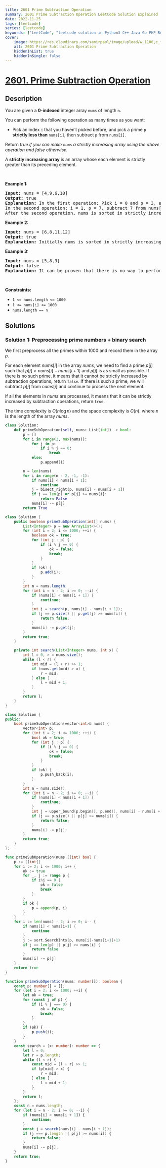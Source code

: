 ```yaml
---
title: 2601 Prime Subtraction Operation
summary: 2601 Prime Subtraction Operation LeetCode Solution Explained
date: 2022-11-25
tags: [leetcode]
series: [leetcode]
keywords: ["LeetCode", "leetcode solution in Python3 C++ Java Go PHP Ruby Swift TypeScript Rust C# JavaScript C", "2601 Prime Subtraction Operation LeetCode Solution Explained in all languages"]
cover:
    image: https://res.cloudinary.com/samirpaul/image/upload/w_1100,c_fit,co_rgb:FFFFFF,l_text:Arial_75_bold:2601 Prime Subtraction Operation - Solution Explained/problem-solving.webp
    alt: 2601 Prime Subtraction Operation
    hiddenInList: true
    hiddenInSingle: false
---
```



# [2601. Prime Subtraction Operation](https://leetcode.com/problems/prime-subtraction-operation)


## Description

<p>You are given a <strong>0-indexed</strong> integer array <code>nums</code> of length <code>n</code>.</p>

<p>You can perform the following operation as many times as you want:</p>

<ul>
	<li>Pick an index <code>i</code> that you haven&rsquo;t picked before, and pick a prime <code>p</code> <strong>strictly less than</strong> <code>nums[i]</code>, then subtract <code>p</code> from <code>nums[i]</code>.</li>
</ul>

<p>Return <em>true if you can make <code>nums</code> a strictly increasing array using the above operation and false otherwise.</em></p>

<p>A <strong>strictly increasing array</strong> is an array whose each element is strictly greater than its preceding element.</p>

<p>&nbsp;</p>
<p><strong class="example">Example 1:</strong></p>

<pre>
<strong>Input:</strong> nums = [4,9,6,10]
<strong>Output:</strong> true
<strong>Explanation:</strong> In the first operation: Pick i = 0 and p = 3, and then subtract 3 from nums[0], so that nums becomes [1,9,6,10].
In the second operation: i = 1, p = 7, subtract 7 from nums[1], so nums becomes equal to [1,2,6,10].
After the second operation, nums is sorted in strictly increasing order, so the answer is true.</pre>

<p><strong class="example">Example 2:</strong></p>

<pre>
<strong>Input:</strong> nums = [6,8,11,12]
<strong>Output:</strong> true
<strong>Explanation: </strong>Initially nums is sorted in strictly increasing order, so we don&#39;t need to make any operations.</pre>

<p><strong class="example">Example 3:</strong></p>

<pre>
<strong>Input:</strong> nums = [5,8,3]
<strong>Output:</strong> false
<strong>Explanation:</strong> It can be proven that there is no way to perform operations to make nums sorted in strictly increasing order, so the answer is false.</pre>

<p>&nbsp;</p>
<p><strong>Constraints:</strong></p>

<ul>
	<li><code>1 &lt;= nums.length &lt;= 1000</code></li>
	<li><code>1 &lt;= nums[i] &lt;= 1000</code></li>
	<li><code><font face="monospace">nums.length == n</font></code></li>
</ul>

## Solutions

### Solution 1: Preprocessing prime numbers + binary search

We first preprocess all the primes within $1000$ and record them in the array $p$.

For each element $nums[i]$ in the array $nums$, we need to find a prime $p[j]$ such that $p[j] \gt nums[i] - nums[i + 1]$ and $p[j]$ is as small as possible. If there is no such prime, it means that it cannot be strictly increased by subtraction operations, return `false`. If there is such a prime, we will subtract $p[j]$ from $nums[i]$ and continue to process the next element.

If all the elements in $nums$ are processed, it means that it can be strictly increased by subtraction operations, return `true`.

The time complexity is $O(n \log n)$ and the space complexity is $O(n)$. where $n$ is the length of the array $nums$.

<!-- tabs:start -->

```python
class Solution:
    def primeSubOperation(self, nums: List[int]) -> bool:
        p = []
        for i in range(2, max(nums)):
            for j in p:
                if i % j == 0:
                    break
            else:
                p.append(i)

        n = len(nums)
        for i in range(n - 2, -1, -1):
            if nums[i] < nums[i + 1]:
                continue
            j = bisect_right(p, nums[i] - nums[i + 1])
            if j == len(p) or p[j] >= nums[i]:
                return False
            nums[i] -= p[j]
        return True
```

```java
class Solution {
    public boolean primeSubOperation(int[] nums) {
        List<Integer> p = new ArrayList<>();
        for (int i = 2; i <= 1000; ++i) {
            boolean ok = true;
            for (int j : p) {
                if (i % j == 0) {
                    ok = false;
                    break;
                }
            }
            if (ok) {
                p.add(i);
            }
        }
        int n = nums.length;
        for (int i = n - 2; i >= 0; --i) {
            if (nums[i] < nums[i + 1]) {
                continue;
            }
            int j = search(p, nums[i] - nums[i + 1]);
            if (j == p.size() || p.get(j) >= nums[i]) {
                return false;
            }
            nums[i] -= p.get(j);
        }
        return true;
    }

    private int search(List<Integer> nums, int x) {
        int l = 0, r = nums.size();
        while (l < r) {
            int mid = (l + r) >> 1;
            if (nums.get(mid) > x) {
                r = mid;
            } else {
                l = mid + 1;
            }
        }
        return l;
    }
}
```

```cpp
class Solution {
public:
    bool primeSubOperation(vector<int>& nums) {
        vector<int> p;
        for (int i = 2; i <= 1000; ++i) {
            bool ok = true;
            for (int j : p) {
                if (i % j == 0) {
                    ok = false;
                    break;
                }
            }
            if (ok) {
                p.push_back(i);
            }
        }
        int n = nums.size();
        for (int i = n - 2; i >= 0; --i) {
            if (nums[i] < nums[i + 1]) {
                continue;
            }
            int j = upper_bound(p.begin(), p.end(), nums[i] - nums[i + 1]) - p.begin();
            if (j == p.size() || p[j] >= nums[i]) {
                return false;
            }
            nums[i] -= p[j];
        }
        return true;
    }
};
```

```go
func primeSubOperation(nums []int) bool {
	p := []int{}
	for i := 2; i <= 1000; i++ {
		ok := true
		for _, j := range p {
			if i%j == 0 {
				ok = false
				break
			}
		}
		if ok {
			p = append(p, i)
		}
	}
	for i := len(nums) - 2; i >= 0; i-- {
		if nums[i] < nums[i+1] {
			continue
		}
		j := sort.SearchInts(p, nums[i]-nums[i+1]+1)
		if j == len(p) || p[j] >= nums[i] {
			return false
		}
		nums[i] -= p[j]
	}
	return true
}
```

```ts
function primeSubOperation(nums: number[]): boolean {
    const p: number[] = [];
    for (let i = 2; i <= 1000; ++i) {
        let ok = true;
        for (const j of p) {
            if (i % j === 0) {
                ok = false;
                break;
            }
        }
        if (ok) {
            p.push(i);
        }
    }
    const search = (x: number): number => {
        let l = 0;
        let r = p.length;
        while (l < r) {
            const mid = (l + r) >> 1;
            if (p[mid] > x) {
                r = mid;
            } else {
                l = mid + 1;
            }
        }
        return l;
    };
    const n = nums.length;
    for (let i = n - 2; i >= 0; --i) {
        if (nums[i] < nums[i + 1]) {
            continue;
        }
        const j = search(nums[i] - nums[i + 1]);
        if (j === p.length || p[j] >= nums[i]) {
            return false;
        }
        nums[i] -= p[j];
    }
    return true;
}
```

<!-- tabs:end -->

<!-- end -->
